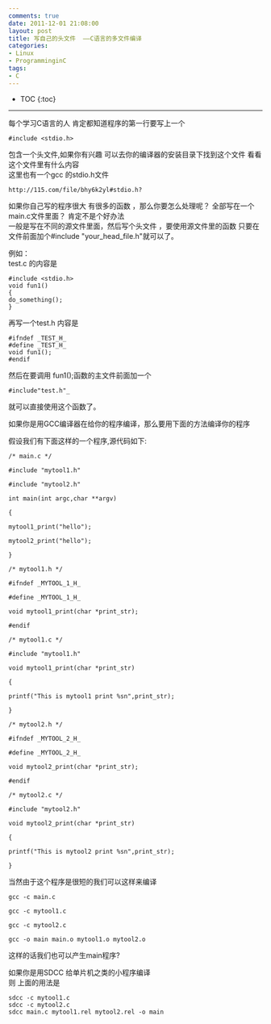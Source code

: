 ```yaml
---
comments: true
date: 2011-12-01 21:08:00
layout: post
title: 写自己的头文件  ——C语言的多文件编译
categories:
- Linux
- ProgramminginC
tags:
- C
---
```



* TOC
{:toc}
<hr/>
每个学习C语言的人 肯定都知道程序的第一行要写上一个 

    #include <stdio.h> 

包含一个头文件,如果你有兴趣 可以去你的编译器的安装目录下找到这个文件 看看这个文件里有什么内容  
这里也有一个gcc 的stdio.h文件  

    http://115.com/file/bhy6k2yl#stdio.h?  
  
如果你自己写的程序很大 有很多的函数 ，那么你要怎么处理呢？ 全部写在一个main.c文件里面？ 肯定不是个好办法  
一般是写在不同的源文件里面，然后写个头文件 ，要使用源文件里的函数 只要在文件前面加个#include "your_head_file.h"就可以了。  
  
例如：  
test.c 的内容是  

    #include <stdio.h>  
    void fun1()  
    {  
    do_something();  
    }  

再写一个test.h 内容是  

    #ifndef _TEST_H_  
    #define _TEST_H_  
    void fun1();  
    #endif  
  
然后在要调用 fun1();函数的主文件前面加一个  

    #include"test.h"_  

就可以直接使用这个函数了。  
  
  
如果你是用GCC编译器在给你的程序编译，那么要用下面的方法编译你的程序  
  


假设我们有下面这样的一个程序,源代码如下:

    /* main.c */

    #include "mytool1.h"

    #include "mytool2.h"

    int main(int argc,char **argv)

    {

    mytool1_print("hello");

    mytool2_print("hello");

    }

    /* mytool1.h */

    #ifndef _MYTOOL_1_H_

    #define _MYTOOL_1_H_

    void mytool1_print(char *print_str);

    #endif

    /* mytool1.c */

    #include "mytool1.h"

    void mytool1_print(char *print_str)

    {

    printf("This is mytool1 print %sn",print_str);

    }

    /* mytool2.h */

    #ifndef _MYTOOL_2_H_

    #define _MYTOOL_2_H_

    void mytool2_print(char *print_str);

    #endif

    /* mytool2.c */

    #include "mytool2.h"

    void mytool2_print(char *print_str)

    {

    printf("This is mytool2 print %sn",print_str);

    }

当然由于这个程序是很短的我们可以这样来编译

    gcc -c main.c

    gcc -c mytool1.c

    gcc -c mytool2.c

    gcc -o main main.o mytool1.o mytool2.o

这样的话我们也可以产生main程序?  
  
如果你是用SDCC 给单片机之类的小程序编译   
则 上面的用法是  

    sdcc -c mytool1.c  
    sdcc -c mytool2.c  
    sdcc main.c mytool1.rel mytool2.rel -o main  
  



 
